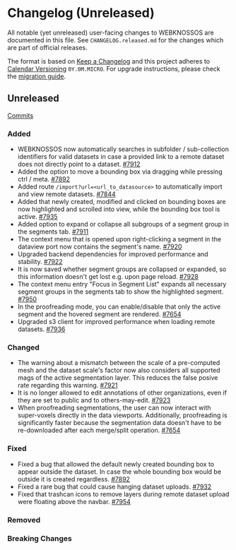 # Changelog (Unreleased)

All notable (yet unreleased) user-facing changes to WEBKNOSSOS are documented in this file.
See `CHANGELOG.released.md` for the changes which are part of official releases.

The format is based on [Keep a Changelog](http://keepachangelog.com/en/1.0.0/)
and this project adheres to [Calendar Versioning](http://calver.org/) `0Y.0M.MICRO`.
For upgrade instructions, please check the [migration guide](MIGRATIONS.released.md).

## Unreleased
[Commits](https://github.com/scalableminds/webknossos/compare/24.07.0...HEAD)

### Added
- WEBKNOSSOS now automatically searches in subfolder / sub-collection identifiers for valid datasets in case a provided link to a remote dataset does not directly point to a dataset. [#7912](https://github.com/scalableminds/webknossos/pull/7912)
- Added the option to move a bounding box via dragging while pressing ctrl / meta. [#7892](https://github.com/scalableminds/webknossos/pull/7892)
- Added route `/import?url=<url_to_datasource>` to automatically import and view remote datasets. [#7844](https://github.com/scalableminds/webknossos/pull/7844)
- Added that newly created, modified and clicked on bounding boxes are now highlighted and scrolled into view, while the bounding box tool is active. [#7935](https://github.com/scalableminds/webknossos/pull/7935)
- Added option to expand or collapse all subgroups of a segment group in the segments tab. [#7911](https://github.com/scalableminds/webknossos/pull/7911)
- The context menu that is opened upon right-clicking a segment in the dataview port now contains the segment's name. [#7920](https://github.com/scalableminds/webknossos/pull/7920) 
- Upgraded backend dependencies for improved performance and stability. [#7922](https://github.com/scalableminds/webknossos/pull/7922)
- It is now saved whether segment groups are collapsed or expanded, so this information doesn't get lost e.g. upon page reload. [#7928](https://github.com/scalableminds/webknossos/pull/7928/)
- The context menu entry "Focus in Segment List" expands all necessary segment groups in the segments tab to show the highlighted segment. [#7950](https://github.com/scalableminds/webknossos/pull/7950)
- In the proofreading mode, you can enable/disable that only the active segment and the hovered segment are rendered. [#7654](https://github.com/scalableminds/webknossos/pull/7654)
- Upgraded s3 client for improved performance when loading remote datasets. [#7936](https://github.com/scalableminds/webknossos/pull/7936)

### Changed
- The warning about a mismatch between the scale of a pre-computed mesh and the dataset scale's factor now also considers all supported mags of the active segmentation layer. This reduces the false posive rate regarding this warning. [#7921](https://github.com/scalableminds/webknossos/pull/7921/)
- It is no longer allowed to edit annotations of other organizations, even if they are set to public and to others-may-edit. [#7923](https://github.com/scalableminds/webknossos/pull/7923)
- When proofreading segmentations, the user can now interact with super-voxels directly in the data viewports. Additionally, proofreading is significantly faster because the segmentation data doesn't have to be re-downloaded after each merge/split operation. [#7654](https://github.com/scalableminds/webknossos/pull/7654)

### Fixed
- Fixed a bug that allowed the default newly created bounding box to appear outside the dataset. In case the whole bounding box would be outside it is created regardless. [#7892](https://github.com/scalableminds/webknossos/pull/7892)
- Fixed a rare bug that could cause hanging dataset uploads. [#7932](https://github.com/scalableminds/webknossos/pull/7932)
- Fixed that trashcan icons to remove layers during remote dataset upload were floating above the navbar. [#7954](https://github.com/scalableminds/webknossos/pull/7954)

### Removed

### Breaking Changes
